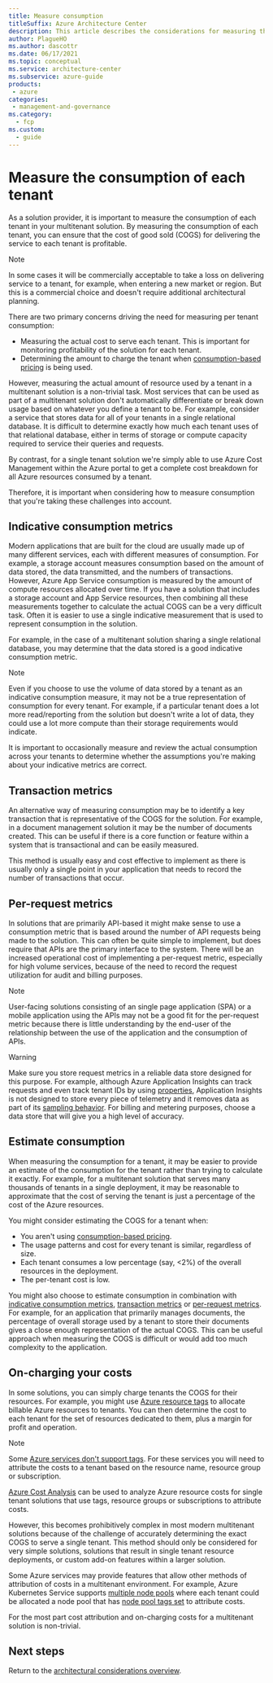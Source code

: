 ```yaml
---
title: Measure consumption
titleSuffix: Azure Architecture Center
description: This article describes the considerations for measuring the consumption of each tenant in a multitenant solution.
author: PlagueHO
ms.author: dascottr
ms.date: 06/17/2021
ms.topic: conceptual
ms.service: architecture-center
ms.subservice: azure-guide
products:
 - azure
categories:
 - management-and-governance
ms.category:
  - fcp
ms.custom:
  - guide
---
```


# Measure the consumption of each tenant

As a solution provider, it is important to measure the consumption of each tenant in your multitenant solution. By measuring the consumption of each tenant, you can ensure that the cost of good sold (COGS) for delivering the service to each tenant is profitable.

> [!NOTE]
> In some cases it will be commercially acceptable to take a loss on delivering service to a tenant, for example, when entering a new market or region. But this is a commercial choice and doesn't require additional architectural planning.

There are two primary concerns driving the need for measuring per tenant consumption:

- Measuring the actual cost to serve each tenant. This is important for monitoring profitability of the solution for each tenant.
- Determining the amount to charge the tenant when [consumption-based pricing](./pricing-models.md#consumption-based-pricing) is being used.

However, measuring the actual amount of resource used by a tenant in a multitenant solution is a non-trivial task. Most services that can be used as part of a multitenant solution don't automatically differentiate or break down usage based on whatever you define a tenant to be. For example, consider a service that stores data for all of your tenants in a single relational database. It is difficult to determine exactly how much each tenant uses of that relational database, either in terms of storage or compute capacity required to service their queries and requests.

By contrast, for a single tenant solution we're simply able to use Azure Cost Management within the Azure portal to get a complete cost breakdown for all Azure resources consumed by a tenant.

Therefore, it is important when considering how to measure consumption that you're taking these challenges into account.

## Indicative consumption metrics

Modern applications that are built for the cloud are usually made up of many different services, each with different measures of consumption. For example, a storage account measures consumption based on the amount of data stored, the data transmitted, and the numbers of transactions. However, Azure App Service consumption is measured by the amount of compute resources allocated over time. If you have a solution that includes a storage account and App Service resources, then combining all these measurements together to calculate the actual COGS can be a very difficult task. Often it is easier to use a single indicative measurement that is used to represent consumption in the solution.

For example, in the case of a multitenant solution sharing a single relational database, you may determine that the data stored is a good indicative consumption metric.

> [!NOTE]
> Even if you choose to use the volume of data stored by a tenant as an indicative consumption measure, it may not be a true representation of consumption for every tenant. For example, if a particular tenant does a lot more read/reporting from the solution but doesn't write a lot of data, they could use a lot more compute than their storage requirements would indicate.

It is important to occasionally measure and review the actual consumption across your tenants to determine whether the assumptions you're making about your indicative metrics are correct.

## Transaction metrics

An alternative way of measuring consumption may be to identify a key transaction that is representative of the COGS for the solution. For example, in a document management solution it may be the number of documents created. This can be useful if there is a core function or feature within a system that is transactional and can be easily measured.

This method is usually easy and cost effective to implement as there is usually only a single point in your application that needs to record the number of transactions that occur.

## Per-request metrics

In solutions that are primarily API-based it might make sense to use a consumption metric that is based around the number of API requests being made to the solution. This can often be quite simple to implement, but does require that APIs are the primary interface to the system. There will be an increased operational cost of implementing a per-request metric, especially for high volume services, because of the need to record the request utilization for audit and billing purposes.

> [!NOTE]
> User-facing solutions consisting of an single page application (SPA) or a mobile application using the APIs may not be a good fit for the per-request metric because there is little understanding by the end-user of the relationship between the use of the application and the consumption of APIs.

> [!WARNING]
> Make sure you store request metrics in a reliable data store designed for this purpose. For example, although Azure Application Insights can track requests and even track tenant IDs by using [properties](/azure/azure-monitor/app/api-custom-events-metrics#properties), Application Insights is not designed to store every piece of telemetry and it removes data as part of its [sampling behavior](/azure/azure-monitor/app/sampling). For billing and metering purposes, choose a data store that will give you a high level of accuracy.

## Estimate consumption

When measuring the consumption for a tenant, it may be easier to provide an estimate of the consumption for the tenant rather than trying to calculate it exactly. For example, for a multitenant solution that serves many thousands of tenants in a single deployment, it may be reasonable to approximate that the cost of serving the tenant is just a percentage of the cost of the Azure resources.

You might consider estimating the COGS for a tenant when:

- You aren't using [consumption-based pricing](./pricing-models.md#consumption-based-pricing).
- The usage patterns and cost for every tenant is similar, regardless of size.
- Each tenant consumes a low percentage (say, <2%) of the overall resources in the deployment.
- The per-tenant cost is low.

You might also choose to estimate consumption in combination with [indicative consumption metrics](#indicative-consumption-metrics), [transaction metrics](#transaction-metrics) or [per-request metrics](#per-request-metrics). For example, for an application that primarily manages documents, the percentage of overall storage used by a tenant to store their documents gives a close enough representation of the actual COGS. This can be useful approach when measuring the COGS is difficult or would add too much complexity to the application.

## On-charging your costs

In some solutions, you can simply charge tenants the COGS for their resources. For example, you might use [Azure resource tags](/azure/azure-resource-manager/management/tag-resources) to allocate billable Azure resources to tenants. You can then determine the cost to each tenant for the set of resources dedicated to them, plus a margin for profit and operation.

> [!NOTE]
> Some [Azure services don't support tags](/azure/azure-resource-manager/management/tag-support). For these services you will need to attribute the costs to a tenant based on the resource name, resource group or subscription.

[Azure Cost Analysis](/azure/cost-management-billing/costs/quick-acm-cost-analysis) can be used to analyze Azure resource costs for single tenant solutions that use tags, resource groups or subscriptions to attribute costs.

However, this becomes prohibitively complex in most modern multitenant solutions because of the challenge of accurately determining the exact COGS to serve a single tenant. This method should only be considered for very simple solutions, solutions that result in single tenant resource deployments, or custom add-on features within a larger solution.

Some Azure services may provide features that allow other methods of attribution of costs in a multitenant environment. For example, Azure Kubernetes Service supports [multiple node pools](/azure/aks/use-multiple-node-pools) where each tenant could be allocated a node pool that has [node pool tags set](/azure/aks/use-multiple-node-pools#setting-nodepool-azure-tags) to attribute costs.

For the most part cost attribution and on-charging costs for a multitenant solution is non-trivial.

## Next steps

Return to the [architectural considerations overview](overview.md).
